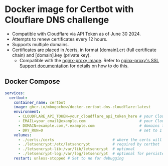 # Docker image for Certbot with Clouflare DNS challenge

- Compatible with Cloudflare via API Token as of June 30 2024.
- Attempts to renew certificates every 12 hours.
- Supports multiple domains.
- Certificates are placed in /certs, in format [domain].crt (full certificate chain) and [domain].key (private key).
  - Compatible with the [nginx-proxy image](https://github.com/nginx-proxy/nginx-proxy). Refer to [nginx-proxy's SSL Support documentation](https://github.com/nginx-proxy/nginx-proxy/tree/main/docs#ssl-support) for details on how to do this.

## Docker Compose

```yaml
services:
  certbot:
    container_name: certbot
    image: ghcr.io/mbogochow/docker-certbot-dns-cloudflare:latest
    environment:
      - CLOUDFLARE_API_TOKEN=your_cloudflare_api_token_here # your Cloudflare API token
      - EMAIL=your_email@example.com                        # your Cloudflare email
      - DOMAIN=example.com,*.example.com                    # domains to create certificate for separate by commas
      - DRY_RUN=0                                           # set to 1 to perform a dry run without saving certificates
    volumes:
      - ./certs:/certs                          # where the certs will be stored
      - ./letsencrypt:/etc/letsencrypt          # required by certbot
      - ./letsencrypt-lib:/var/lib/letsencrypt  # optional
      - ./letsencrypt-log:/var/log/letsencrypt  # optional for persistent logging
    restart: unless-stopped # Set to no for debugging
```
